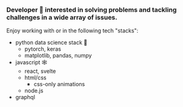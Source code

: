 ### Developer 💁 interested in solving problems and tackling challenges in a wide array of issues.

Enjoy working with or in the following tech "stacks":

- python data science stack 🐍
    - pytorch, keras
    - matplotlib, pandas, numpy
- javascript 🕸️
    - react, svelte
    - html/css
      - css-only animations
    - node.js
- graphql
